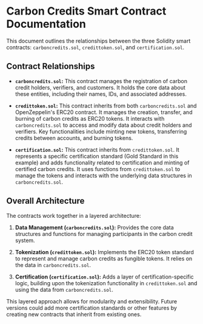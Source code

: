 # Carbon Credits Smart Contract Documentation

This document outlines the relationships between the three Solidity smart contracts: `carboncredits.sol`, `credittoken.sol`, and `certification.sol`.

## Contract Relationships

* **`carboncredits.sol`:** This contract manages the registration of carbon credit holders, verifiers, and customers. It holds the core data about these entities, including their names, IDs, and associated addresses.

* **`credittoken.sol`:** This contract inherits from both `carboncredits.sol` and OpenZeppelin's ERC20 contract. It manages the creation, transfer, and burning of carbon credits as ERC20 tokens.  It interacts with `carboncredits.sol` to access and modify data about credit holders and verifiers.  Key functionalities include minting new tokens, transferring credits between accounts, and burning tokens.

* **`certification.sol`:** This contract inherits from `credittoken.sol`. It represents a specific certification standard (Gold Standard in this example) and adds functionality related to certification and minting of certified carbon credits. It uses functions from `credittoken.sol` to manage the tokens and interacts with the underlying data structures in `carboncredits.sol`.

## Overall Architecture

The contracts work together in a layered architecture:

1. **Data Management (`carboncredits.sol`):**  Provides the core data structures and functions for managing participants in the carbon credit system.

2. **Tokenization (`credittoken.sol`):**  Implements the ERC20 token standard to represent and manage carbon credits as fungible tokens.  It relies on the data in `carboncredits.sol`.

3. **Certification (`certification.sol`):**  Adds a layer of certification-specific logic, building upon the tokenization functionality in `credittoken.sol` and using the data from `carboncredits.sol`.


This layered approach allows for modularity and extensibility.  Future versions could add more certification standards or other features by creating new contracts that inherit from existing ones.
